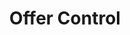 ---
type: principle
title: Offer Control
summary: Let the user choose more help or less help by offering control when it is wanted. Watson experiences should naturally adapt to amplify the user's abilities and expertise.
callout: This relies on the principle of Offering Control.
recommendations:
	- Show a clear best path, with alternatives
	- Indicate collaboration and conversation
	- Provide manual and automatic personalization options
examples:
	offer-one:
		- image: images/visual/offer-one.svg
		- description: Denote a clear best path through the experience, while accommodating alternatives and seamless undos.
		- explanation:
			- Primary Action
			- Secondary Action
			- Alternative Actions
	offer-two:
		- image:
		- description: Support users with copy and visual design that indicate collaboration or a conversation.
		- explanation:
			- "You want to accomplish ___________"
			- "Watson can do these actions to help you get there."
			- Next steps for the user to choose from
	offer-three:
		- image:
		- description: Provide manual personalization options that are performed by the user, such as feedback mechanisms for users to "teach" Watson.
		- explanation:
			- "Teach Watson which filters are important to you"
	offer-four:
		- image:
		- description: Provide automatic personalization options that are performed by Watson, such as gathering user information and preferences to apply to the experience.
		- explanation:
			- "Recommendations based on saved queries"
---
